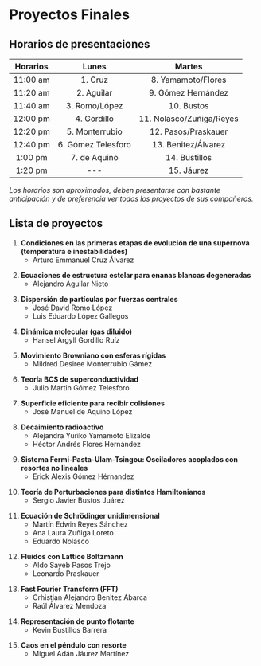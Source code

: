 # Proyectos Finales

## Horarios de presentaciones

| Horarios |        Lunes       |          Martes          |
|:--------:|:------------------:|:------------------------:|
| 11:00 am |       1. Cruz      |    8. Yamamoto/Flores    |
| 11:20 am |     2. Aguilar     |    9. Gómez Hernández    |
| 11:40 am |    3. Romo/López   |        10. Bustos        |
| 12:00 pm |     4. Gordillo    | 11. Nolasco/Zuñiga/Reyes |
| 12:20 pm |   5. Monterrubio   |    12. Pasos/Praskauer   |
| 12:40 pm | 6. Gómez Telesforo |    13. Benitez/Álvarez   |
|  1:00 pm |    7. de Aquino    |       14. Bustillos      |
|  1:20 pm |         ---        |        15. Jáurez        |

*Los horarios son aproximados, deben presentarse con bastante anticipación y de preferencia ver todos los proyectos de sus compañeros.*

## Lista de proyectos

1. **Condiciones en las primeras etapas de evolución de una supernova (temperatura e inestabilidades)**
    * Arturo Emmanuel Cruz Álvarez
    </p>
2. **Ecuaciones de estructura estelar para enanas blancas degeneradas**
    * Alejandro Aguilar Nieto
    </p>
3. **Dispersión de partículas por fuerzas centrales**
    * José David Romo López
    * Luis Eduardo López Gallegos
    </p>
4. **Dinámica molecular (gas diluido)**
    * Hansel Argyll Gordillo Ruíz
    </p>
5. **Movimiento Browniano con esferas rígidas**
    * Mildred Desiree Monterrubio Gámez
    </p>
6. **Teoría BCS de superconductividad**
    * Julio Martin Gómez Telesforo
    </p>
7. **Superficie eficiente para recibir colisiones**
    * José Manuel de Aquino López
    </p>
8. **Decaimiento radioactivo**
    * Alejandra Yuriko Yamamoto Elizalde
    * Héctor Andrés Flores Hernández
    </p>
9. **Sistema Fermi-Pasta-Ulam-Tsingou: Osciladores acoplados con resortes no lineales**
    * Erick Alexis Gómez Hérnandez
    </p>
10. **Teoría de Perturbaciones para distintos Hamiltonianos**
    * Sergio Javier Bustos Juárez
    </p>
11. **Ecuación de Schrödinger unidimensional**
    * Martín Edwin Reyes Sánchez
    * Ana Laura Zuñiga Loreto
    * Eduardo Nolasco
    </p>
12. **Fluidos con Lattice Boltzmann**
    * Aldo Sayeb Pasos Trejo
    * Leonardo Praskauer
    </p>
13. **Fast Fourier Transform (FFT)**
    * Crhistian Alejandro Benitez Abarca
    * Raúl Álvarez Mendoza
    </p>
14. **Representación de punto flotante**
    * Kevin Bustillos Barrera
    </p>
15. **Caos en el péndulo con resorte**
    * Miguel Adán Jáurez Martínez
